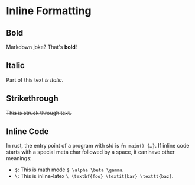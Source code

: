 # Inline Formatting

## Bold

Markdown joke? That's **bold**!

## Italic

Part of this text *is italic*.

## Strikethrough

~~This is struck through text.~~

## Inline Code

In rust, the entry point of a program with std is `fn main() {…}`.
If inline code starts with a special meta char followed by a space, it can have other meanings:

* `$`: This is math mode `$ \alpha \beta \gamma`.
* `\`: This is inline-latex `\ \textbf{foo} \textit{bar} \texttt{baz}`.
